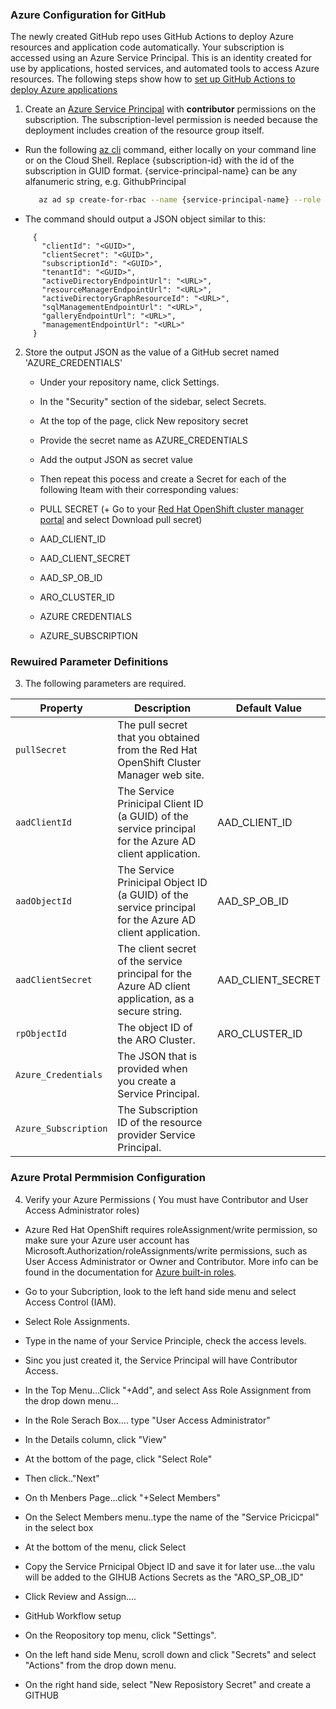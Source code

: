 ### Azure Configuration for GitHub  

The newly created GitHub repo uses GitHub Actions to deploy Azure resources and application code automatically. Your subscription is accessed using an Azure Service Principal. This is an identity created for use by applications, hosted services, and automated tools to access Azure resources. The following steps show how to [set up GitHub Actions to deploy Azure applications](https://github.com/Azure/actions-workflow-samples/blob/master/assets/create-secrets-for-GitHub-workflows.md)

1. Create an [Azure Service Principal](https://docs.microsoft.com/en-us/cli/azure/create-an-azure-service-principal-azure-cli) with **contributor** permissions on the subscription. The subscription-level permission is needed because the deployment includes creation of the resource group itself.
 * Run the following [az cli](https://docs.microsoft.com/en-us/cli/azure/?view=azure-cli-latest) command, either locally on your command line or on the Cloud Shell. 
   Replace {subscription-id} with the id of the subscription in GUID format. {service-principal-name} can be any alfanumeric string, e.g. GithubPrincipal
    ```bash  
       az ad sp create-for-rbac --name {service-principal-name} --role contributor --scopes /subscriptions/{subscription-id} --sdk-auth      
      ```
 * The command should output a JSON object similar to this:
 ```
      {
        "clientId": "<GUID>",
        "clientSecret": "<GUID>",
        "subscriptionId": "<GUID>",
        "tenantId": "<GUID>",
        "activeDirectoryEndpointUrl": "<URL>",
        "resourceManagerEndpointUrl": "<URL>",
        "activeDirectoryGraphResourceId": "<URL>",
        "sqlManagementEndpointUrl": "<URL>",
        "galleryEndpointUrl": "<URL>",
        "managementEndpointUrl": "<URL>"
      }
   ```
2. Store the output JSON as the value of a GitHub secret named 'AZURE_CREDENTIALS'
   + Under your repository name, click Settings. 
   + In the "Security" section of the sidebar, select Secrets. 
   + At the top of the page, click New repository secret
   + Provide the secret name as AZURE_CREDENTIALS
   + Add the output JSON as secret value
   + Then repeat this pocess and create a Secret for each of the following Iteam with their corresponding values:  

    + PULL SECRET (+ Go to your [Red Hat OpenShift cluster manager portal](https://console.redhat.com/openshift/install/azure/aro-provisioned) and select Download pull secret)

    + AAD_CLIENT_ID 

    + AAD_CLIENT_SECRET

    + AAD_SP_OB_ID

    + ARO_CLUSTER_ID

    + AZURE CREDENTIALS

    + AZURE_SUBSCRIPTION
  
### Rewuired Parameter Definitions 

3. The following  parameters are required.

| Property | Description | Default Value |
|----------|-------------|---------------|
| `pullSecret` | The pull secret that you obtained from the Red Hat OpenShift Cluster Manager web site.| |
| `aadClientId` | The Service Prinicipal  Client ID  (a GUID) of  the service principal for the Azure AD client application. | AAD_CLIENT_ID |
| `aadObjectId` | The Service Prinicipal Object ID (a GUID) of the service principal for the Azure AD client application. | AAD_SP_OB_ID |
| `aadClientSecret` | The client secret of the service principal for the Azure AD client application, as a secure string. | AAD_CLIENT_SECRET |
| `rpObjectId` | The object ID of the ARO Cluster. | ARO_CLUSTER_ID |
| `Azure_Credentials` | The JSON that is provided when you create a Service Principal. | |
| `Azure_Subscription` | The Subscription ID of the resource provider Service Principal. | |

### Azure Protal Permmision Configuration

4. Verify your Azure Permissions ( You must have Contributor and User Access Administrator roles)
      
  * Azure Red Hat OpenShift requires roleAssignment/write permission, so make sure  your Azure user account has Microsoft.Authorization/roleAssignments/write permissions, such as User Access Administrator or Owner and Contributor. More info can be found in the documentation for [Azure built-in roles](https://learn.microsoft.com/en-us/azure/role-based-access-control/built-in-roles).

  + Go to your Subcription, look to the left hand side menu and select Access Control (IAM).

  + Select Role Assignments.

  + Type in the name of your Service Principle, check the access levels.

  + Sinc you just created it, the Service Principal will have Contributor Access.

  + In the Top Menu...Click "+Add", and select Ass Role Assignment from the drop down menu...

  + In the Role Serach Box.... type "User Access Administrator"

  + In the Details column, click "View"

  + At the bottom of the page, click "Select Role"

  + Then click.."Next"

  + On th Menbers Page...click "+Select Members"

  + On the Select Members menu..type the name of the "Service Pricicpal" in the select box

  + At the bottom of the menu, click Select

  + Copy the Service Prnicipal Object ID and save it for later use...the valu will be added to the GIHUB Actions Secrets as the "ARO_SP_OB_ID"

  + Click Review and Assign....

  + GitHub Workflow setup

  + On the Reopository top menu, click "Settings".

  + On the left hand side Menu, scroll down and click "Secrets" and select "Actions" from the drop down menu.

  + On the right hand side, select "New Reposistory Secret" and create a GITHUB 

